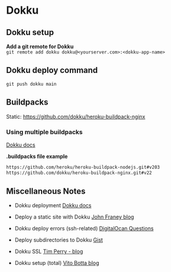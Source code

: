 # Dokku

## Dokku setup
**Add a git remote for Dokku**<br>
`git remote add dokku dokku@<yourserver.com>:<dokku-app-name>`

## Dokku deploy command
`git push dokku main`

## Buildpacks
Static: https://github.com/dokku/heroku-buildpack-nginx 


### Using multiple buildpacks
[Dokku docs](https://dokku.com/docs~v0.5.8/deployment/buildpacks/#using-multiple-buildpacks)

**.buildpacks file example**
```bash
https://github.com/heroku/heroku-buildpack-nodejs.git#v203
https://github.com/dokku/heroku-buildpack-nginx.git#v22
```



## Miscellaneous Notes
- Dokku deployment [Dokku docs](https://dokku.com/docs/deployment/application-deployment/)

- Deploy a static site with Dokku [John Franey blog](https://johnfraney.ca/blog/build-deploy-static-site-dokku/)

- Dokku deploy errors (ssh-related) [DigitalOcan Questions](https://www.digitalocean.com/community/questions/git-push-dokku-master-is-returning-permission-denied)

- Deploy subdirectories to Dokku [Gist](https://gist.github.com/svschannak/c2eb2d921719a9de9660f26aca2f60e1)

- Dokku SSL [Tim Perry - blog](https://medium.com/@pimterry/effortlessly-add-https-to-dokku-with-lets-encrypt-900696366890)

- Dokku setup (total) [Vito Botta blog](https://vitobotta.com/2022/02/16/deploying-an-app-with-dokku/)